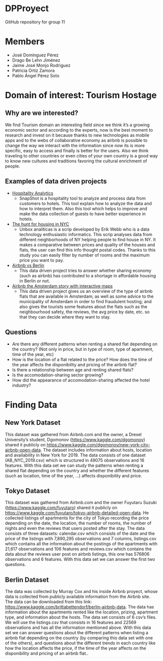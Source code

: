# DPProyect
GitHub repository for group 11
# Members
- José Domínguez Pérez
- Drago Be Lehn Jiménez
- Jaime José Monjo Rodríguez
- Patricia Ortiz Zamora
- Pablo Ángel Pérez Soto
# Domain of interest: Tourism Hostage
## Why are we interested?
We find Tourism domain  an interesting field since we think it’s a growing economic sector and according to the experts, now is the best moment to research and invest on it because thanks to new technologies as mobile apps and to the webs of collaborative economy as airbnb is possible to change the way we interact with the information since now its is more specific, easy to access and finally  is better for the users.
Also we think traveling to other countries or even cities of your own country is a good way to know new cultures and traditions favoring the cultural enrichment of people.
## Examples of data driven projects
* [Hospitality Analytics](http://skiftx.com/wp-content/uploads/2016/12/Skift-SnapShot-Hospitality-Analytics-1.pdf)
    * SnapShot is a hospitality tool to analyze and process data from customers to hotels. This tool explain how to analyze the data and how to interpret them. Also this tool which helps to improve and make the data  collection of guests to have better experience in hotels.
* [The hunt for housing in NYC](https://unboxed-analytics.com/data-technology/the-hunt-for-housing-in-nyc-a-data-driven-approach/)
    * Unbox analíticas is a scrip developed by Erik Webb who is a data technology enthusiastic informatics. This scrip analyses data from different neighborhoods of NY helping people to find house in NY.  It makes a comparative between prices and quality of the houses and flats, the user can find this info thought postal codes.
Thanks to this study you can easily filter by number of rooms and the maximum price you want to pay.
* [Airbnb vs Berlin](http://airbnbvsberlin.com)
    * This data driven project tries to answer whether sharing economy (such as airbnb) has contributed to a shortage in affordable housing in Berlin or not.
* [Airbnb the Amsterdam story with interactive maps](https://www.kaggle.com/erikbruin/airbnb-the-amsterdam-story-with-interactive-maps)
    * This data driven project gives us an overview of the type of airbnb flats that are available in Amsterdam; as well as some advice to the municipality of Amsterdam in order to find fraudulent hosting; and also gives the tourists some features about the flats such as the neighbourhood safety, the reviews, the avg price by date, etc. so that they can decide where they want to stay.
## Questions
- Are there any different patterns when renting a shared flat depending on the country? (Not only in price, but in type of room, type of apartment, time of the year, etc)
- How is the location of a flat related to the price? How does the time of the year affects the disponibility and pricing of the airbnb flat?
- Is there a relationship between age and renting shared flats?
- Is the accomodation-sharing sector growing?
- How did the appearance of accomodation-sharing affected the hotel industry?
# Finding Data
## New York Dataset
This dataset was gathered from Airbnb.com and the owner, a Drexel University’s student, Dgomonov (https://www.kaggle.com/dgomonov) shared it publicly on https://www.kaggle.com/dgomonov/new-york-city-airbnb-open-data. The dataset includes information about hosts, location and availability in New York for 2019. 
The data consists of one dataset (AB_NYC_2019.csv) which is structured in 49075 observations and 16 features. With this data set we can  study the patterns when renting a shared flat depending on the country and whether the different features (such as location, time of the year, ...) affects disponibility and price.
## Tokyo Dataset
This dataset was gathered from Airbnb.com and the owner Fuyutaru Suzuki (https://www.kaggle.com/fuyutaro) shared it publicly on https://www.kaggle.com/fuyutaro/tokyo-airbnb-detailed-open-data. He collected listings of apartments for the city of Tokyo recording the price depending on the date, the location, the number of rooms, the number of nights and even the reviews that users posted after the stay.
The data consists of three datasets: calendar.csv which consists of the date and the price of the listings with 7,890,295 observations and 7 columns, listings.csv which contains all the information about the postings of the apartments with 21,617 observations and 106 features and reviews.csv which contains the data about the reviews user post on airbnb listings, this one has 576806 observations and 6 features. With this data set we can answer the first two questions.
## Berlin Dataset
The data was collected by Murray Cox and his inside Airbnb proyect, whose data is collected from publicly available information from the Airbnb site. The data can be downloaded from this link: https://www.kaggle.com/brittabettendorf/berlin-airbnb-data. The data has information about the apartments rented like the location, prizing, apartment type, and  information about the hosts. The data set consists of 6 csv’s files. We will use the listings.csv that consists in 16 features and 22569 observations and has all the information mentioned above. With this data set we can answer questions about the different patterns when listing a airbnb flat depending on the country (by comparing this data set with one of the others), and questions about the different trends in each country like how the location affects the price, if the time of the year affects on the disponibility and pricing of an airbnb flat..
